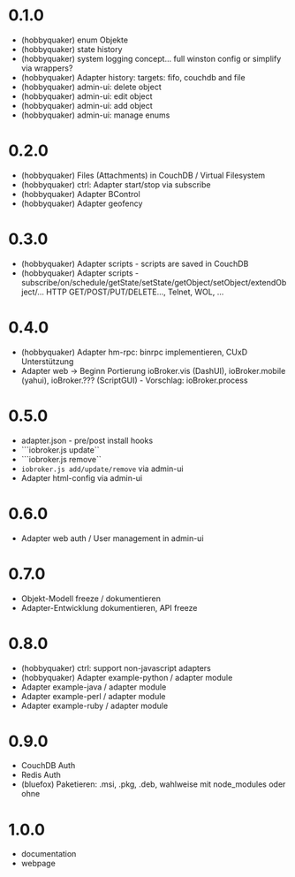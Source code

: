 # 0.1.0

* (hobbyquaker) enum Objekte
* (hobbyquaker) state history
* (hobbyquaker) system logging concept... full winston config or simplify via wrappers?
* (hobbyquaker) Adapter history: targets: fifo, couchdb and file
* (hobbyquaker) admin-ui: delete object
* (hobbyquaker) admin-ui: edit object
* (hobbyquaker) admin-ui: add object
* (hobbyquaker) admin-ui: manage enums

# 0.2.0

* (hobbyquaker) Files (Attachments) in CouchDB / Virtual Filesystem
* (hobbyquaker) ctrl: Adapter start/stop via subscribe
* (hobbyquaker) Adapter BControl
* (hobbyquaker) Adapter geofency

# 0.3.0


* (hobbyquaker) Adapter scripts - scripts are saved in CouchDB
* (hobbyquaker) Adapter scripts - subscribe/on/schedule/getState/setState/getObject/setObject/extendObject/... HTTP GET/POST/PUT/DELETE..., Telnet, WOL, ...


# 0.4.0

* (hobbyquaker) Adapter hm-rpc: binrpc implementieren, CUxD Unterstützung
* Adapter web -> Beginn Portierung ioBroker.vis (DashUI), ioBroker.mobile (yahui), ioBroker.??? (ScriptGUI) - Vorschlag: ioBroker.process



# 0.5.0

* adapter.json - pre/post install hooks
* ```iobroker.js update``
* ```iobroker.js remove``
* ```iobroker.js add/update/remove``` via admin-ui
* Adapter html-config via admin-ui


# 0.6.0

* Adapter web auth / User management in admin-ui

# 0.7.0

* Objekt-Modell freeze / dokumentieren
* Adapter-Entwicklung dokumentieren, API freeze

# 0.8.0

* (hobbyquaker) ctrl: support non-javascript adapters
* (hobbyquaker) Adapter example-python / adapter module
* Adapter example-java / adapter module
* Adapter example-perl / adapter module
* Adapter example-ruby / adapter module


# 0.9.0

* CouchDB Auth
* Redis Auth
* (bluefox) Paketieren: .msi, .pkg, .deb, wahlweise mit node_modules oder ohne

# 1.0.0

* documentation
* webpage

